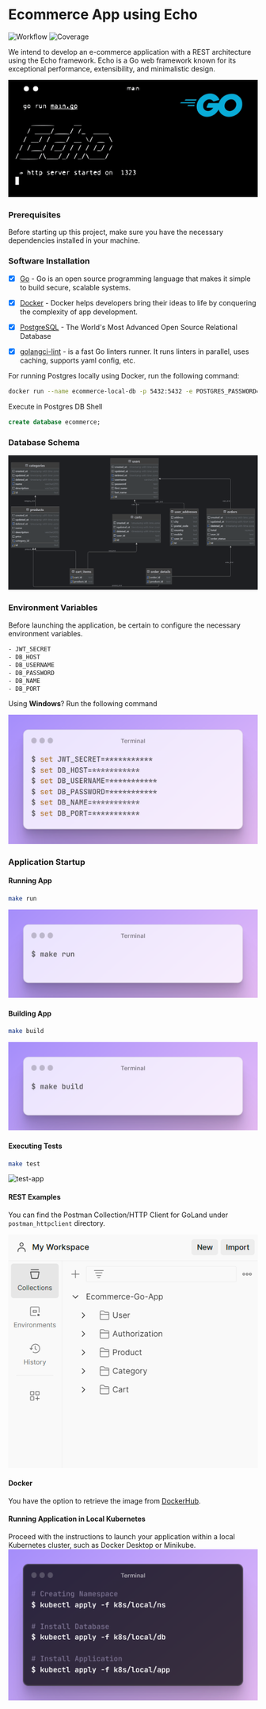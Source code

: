 # Ecommerce App using Echo



![Workflow](https://github.com/mukulmantosh/go-ecommerce-app/actions/workflows/badge.yml/badge.svg)
![Coverage](https://img.shields.io/badge/Coverage-60.6%25-yellow)

We intend to develop an e-commerce application with a REST
architecture using the Echo framework. Echo is a Go web framework
known for its exceptional performance, extensibility, and
minimalistic design.

![terminal](./misc/background.png)




### Prerequisites

Before starting up this project, make sure you have the necessary dependencies installed in your machine.

### Software Installation

- [x] [Go](https://go.dev/) - Go is an open source programming language that makes it simple to build secure, scalable systems.

- [x] [Docker](https://www.docker.com/) - Docker helps developers bring their ideas to life by conquering the complexity of app development.

- [x] [PostgreSQL](https://www.postgresql.org/) - The World's Most Advanced Open Source Relational Database

- [x] [golangci-lint](https://golangci-lint.run/) - is a fast Go linters runner. It runs linters in parallel, uses caching, supports yaml config, etc.  


For running Postgres locally using Docker, run the following command: 

```bash
docker run --name ecommerce-local-db -p 5432:5432 -e POSTGRES_PASSWORD=******** -d postgres
```

Execute in Postgres DB Shell

```sql
create database ecommerce;
```
### Database Schema
![db_schema](./misc/ecommerce-db-design.png)


### Environment Variables

Before launching the application, be certain to configure the necessary environment variables.

```
- JWT_SECRET
- DB_HOST
- DB_USERNAME
- DB_PASSWORD
- DB_NAME
- DB_PORT
```
Using **Windows**? Run the following command

![windows-env](./misc/windows-env.png)


### Application Startup

#### Running App

```bash
make run
```
![run-app](./misc/run-app.png)

#### Building App

```bash
make build
```
![build-app](./misc/build-app.png)


#### Executing Tests

```bash
make test
```
![test-app](./misc/gotest.gif)


#### REST Examples

You can find the Postman Collection/HTTP Client for GoLand under `postman_httpclient` directory.

![postman-app](./misc/postman.png)

#### Docker

You have the option to retrieve the image from [DockerHub](https://hub.docker.com/r/mukulmantosh/go-ecommerce-echo).


#### Running Application in Local Kubernetes

Proceed with the instructions to launch your
application within a local Kubernetes cluster, 
such as Docker Desktop or Minikube.
![k8s-terminal](./misc/k8s.png)

